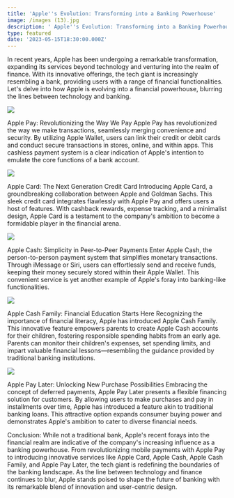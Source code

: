 ```yaml
---
title: 'Apple''s Evolution: Transforming into a Banking Powerhouse'
image: /images (13).jpg
description: ' Apple''s Evolution: Transforming into a Banking Powerhouse'
type: featured
date: '2023-05-15T18:30:00.000Z'
---
```


In recent years, Apple has been undergoing a remarkable transformation, expanding its services beyond technology and venturing into the realm of finance. With its innovative offerings, the tech giant is increasingly resembling a bank, providing users with a range of financial functionalities. Let's delve into how Apple is evolving into a financial powerhouse, blurring the lines between technology and banking.

![](</download (7).jpg>)

Apple Pay: Revolutionizing the Way We Pay Apple Pay has revolutionized the way we make transactions, seamlessly merging convenience and security. By utilizing Apple Wallet, users can link their credit or debit cards and conduct secure transactions in stores, online, and within apps. This cashless payment system is a clear indication of Apple's intention to emulate the core functions of a bank account.

![](</download (6).jpg>)

Apple Card: The Next Generation Credit Card Introducing Apple Card, a groundbreaking collaboration between Apple and Goldman Sachs. This sleek credit card integrates flawlessly with Apple Pay and offers users a host of features. With cashback rewards, expense tracking, and a minimalist design, Apple Card is a testament to the company's ambition to become a formidable player in the financial arena.

![](</download (8).jpg>)

Apple Cash: Simplicity in Peer-to-Peer Payments Enter Apple Cash, the person-to-person payment system that simplifies monetary transactions. Through iMessage or Siri, users can effortlessly send and receive funds, keeping their money securely stored within their Apple Wallet. This convenient service is yet another example of Apple's foray into banking-like functionalities.

![](</images (12).jpg>)

Apple Cash Family: Financial Education Starts Here Recognizing the importance of financial literacy, Apple has introduced Apple Cash Family. This innovative feature empowers parents to create Apple Cash accounts for their children, fostering responsible spending habits from an early age. Parents can monitor their children's expenses, set spending limits, and impart valuable financial lessons—resembling the guidance provided by traditional banking institutions.

![](</download (1).png>)

Apple Pay Later: Unlocking New Purchase Possibilities Embracing the concept of deferred payments, Apple Pay Later presents a flexible financing solution for customers. By allowing users to make purchases and pay in installments over time, Apple has introduced a feature akin to traditional banking loans. This attractive option expands consumer buying power and demonstrates Apple's ambition to cater to diverse financial needs.

Conclusion: While not a traditional bank, Apple's recent forays into the financial realm are indicative of the company's increasing influence as a banking powerhouse. From revolutionizing mobile payments with Apple Pay to introducing innovative services like Apple Card, Apple Cash, Apple Cash Family, and Apple Pay Later, the tech giant is redefining the boundaries of the banking landscape. As the line between technology and finance continues to blur, Apple stands poised to shape the future of banking with its remarkable blend of innovation and user-centric design.
